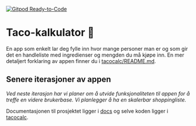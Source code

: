 [![Gitpod Ready-to-Code](https://img.shields.io/badge/Gitpod-Ready--to--Code-blue?logo=gitpod)](https://gitpod.stud.ntnu.no/#https://gitlab.stud.idi.ntnu.no/it1901/groups-2022/gr2202/gr2202)

# Taco-kalkulator 🌮
En app som enkelt lar deg fylle inn hvor mange personer man er og som gir det en handleliste med ingredienser og mengden du må kjøpe inn. En mer detaljert forklaring av appen finner du i [tacocalc/README.md](tacocalc/README.md).

## Senere iterasjoner av appen
*Ved neste iterasjon har vi planer om å utvide funksjonaliteten til appen for å treffe en videre brukerbase. Vi planlegger å ha en skalerbar shoppingliste.*

Documentasjonen til prosjektet ligger i [docs](/docs) og selve koden ligger i [tacocalc](/tacocalc/). 


